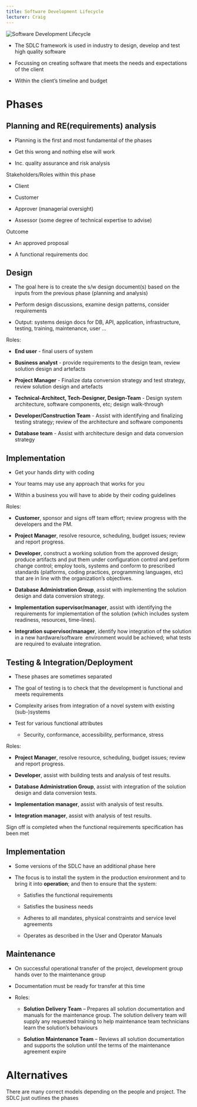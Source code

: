 ```yaml
---
title: Software Development Lifecycle
lecturer: Craig
---
```


![Software Development Lifecycle](/img/Year_2/Software_Engineering/Methodologies/SDLC/Lifecycle.webp)

-   The SDLC framework is used in industry to design, develop and test
    high quality software

-   Focussing on creating software that meets the needs and expectations
    of the client

-   Within the client’s timeline and budget

# Phases

## Planning and RE(requirements) analysis

-   Planning is the first and most fundamental of the phases

-   Get this wrong and nothing else will work

-   Inc. quality assurance and risk analysis

Stakeholders/Roles within this phase

-   Client

-   Customer

-   Approver (managerial oversight)

-   Assessor (some degree of technical expertise to advise)

Outcome

-   An approved proposal

-   A functional requirements doc

## Design

-   The goal here is to create the s/w design document(s) based on the
    inputs from the previous phase (planning and analysis)

-   Perform design discussions, examine design patterns, consider
    requirements

-   Output: systems design docs for DB, API, application,
    infrastructure, testing, training, maintenance, user ...

Roles:

-   **End user** - final users of system

-   **Business analyst** - provide requirements to the design team,
    review solution design and artefacts

-   **Project Manager** - Finalize data conversion strategy and test
    strategy, review solution design and artefacts

-   **Technical-Architect, Tech-Designer, Design-Team** - Design system
    architecture, software components, etc; design walk-through

-   **Developer/Construction Team** - Assist with identifying and
    finalizing testing strategy; review of the architecture and software
    components

-   **Database team** - Assist with architecture design and data
    conversion strategy

## Implementation

-   Get your hands dirty with coding

-   Your teams may use any approach that works for you

-   Within a business you will have to abide by their coding guidelines

Roles:

-   **Customer**, sponsor and signs off team effort; review progress
    with the developers and the PM.

-   **Project Manager**, resolve resource, scheduling, budget issues;
    review and report progress.

-   **Developer**, construct a working solution from the approved
    design; produce artifacts and put them under configuration control
    and perform change control; employ tools, systems and conform to
    prescribed standards (platforms, coding practices, programming
    languages, etc) that are in line with the organization’s objectives.

-   **Database Administration Group**, assist with implementing the
    solution design and data conversion strategy.

-   **Implementation supervisor/manager**, assist with identifying the
    requirements for implementation of the solution (which includes
    system readiness, resources, time-lines).

-   **Integration supervisor/manager**, identify how integration of the
    solution in a new hardware/software  environment would be achieved;
    what tests are required to evaluate integration.

## Testing & Integration/Deployment

-   These phases are sometimes separated

-   The goal of testing is to check that the development is functional
    and meets requirements

-   Complexity arises from integration of a novel system with existing
    (sub-)systems

-   Test for various functional attributes

    -   Security, conformance, accessibility, performance, stress

Roles:

-   **Project Manager**, resolve resource, scheduling, budget issues;
    review and report progress.

-   **Developer**, assist with building tests and analysis of test
    results.

-   **Database Administration Group**, assist with integration of the
    solution design and data conversion tests.

-   **Implementation manager**, assist with analysis of test results.

-   **Integration manager**, assist with analysis of test results.

Sign off is completed when the functional requirements specification has
been met

## Implementation

-   Some versions of the SDLC have an additional phase here

-   The focus is to install the system in the production environment and
    to bring it into **operation**; and then to ensure that the system:

    -   Satisfies the functional requirements

    -   Satisfies the business needs

    -   Adheres to all mandates, physical constraints and service level
        agreements

    -   Operates as described in the User and Operator Manuals

## Maintenance

-   On successful operational transfer of the project, development group
    hands over to the maintenance group

-   Documentation must be ready for transfer at this time

-   Roles:

    -   **Solution Delivery Team** – Prepares all solution documentation
        and manuals for the maintenance group. The solution delivery
        team will supply any requested training to help maintenance team
        technicians learn the solution’s behaviours

    -   **Solution Maintenance Team** – Reviews all solution
        documentation and supports the solution until the terms of the
        maintenance agreement expire

# Alternatives

There are many correct models depending on the people and project. The
SDLC just outlines the phases

